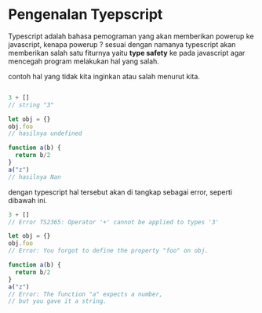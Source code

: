 # Pengenalan Tyepscript

Typescript adalah bahasa pemograman yang akan memberikan powerup ke javascript, kenapa powerup ? sesuai dengan namanya typescript akan memberikan salah satu fiturnya yaitu **type safety** ke pada javascript agar mencegah program melakukan hal yang salah.

contoh hal yang tidak kita inginkan atau salah menurut kita.

```js

3 + []
// string "3"

let obj = {}
obj.foo
// hasilnya undefined

function a(b) {
  return b/2
}
a("z")
// hasilnya Nan


```

dengan typescript hal tersebut akan di tangkap sebagai error, seperti dibawah ini.

```ts
3 + []
// Error TS2365: Operator '+' cannot be applied to types '3'

let obj = {}
obj.foo
// Error: You forgot to define the property "foo" on obj.

function a(b) {
  return b/2
}
a("z")
// Error: The function "a" expects a number,
// but you gave it a string.

```